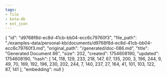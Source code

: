 ```yaml
---
tags:
- file
- kota-db
- ext_json
---
```

{
  "id": "d9768f8d-ec8d-41cb-bb04-ecc6c79760f3",
  "file_path": "./examples-data/personal-kb/documents/d9768f8d-ec8d-41cb-bb04-ecc6c79760f3.md",
  "original_path": "/generated/doc-086.md",
  "title": "Generated Document 86",
  "size": 202,
  "created": 1754608190,
  "updated": 1754608190,
  "hash": [
    14,
    118,
    129,
    233,
    218,
    147,
    67,
    135,
    200,
    3,
    196,
    244,
    9,
    49,
    70,
    169,
    192,
    196,
    230,
    202,
    244,
    7,
    140,
    237,
    27,
    164,
    41,
    101,
    103,
    122,
    87,
    141
  ],
  "embedding": null
}